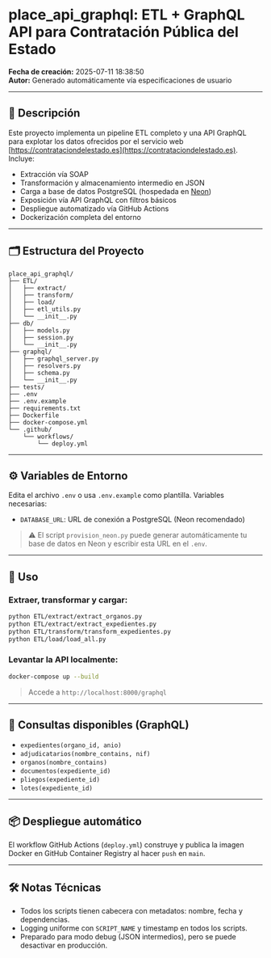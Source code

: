 # place_api_graphql: ETL + GraphQL API para Contratación Pública del Estado

**Fecha de creación:** 2025-07-11 18:38:50  
**Autor:** Generado automáticamente vía especificaciones de usuario

---

## 🚀 Descripción

Este proyecto implementa un pipeline ETL completo y una API GraphQL para explotar los datos ofrecidos por el servicio web [https://contrataciondelestado.es](https://contrataciondelestado.es). Incluye:

- Extracción vía SOAP
- Transformación y almacenamiento intermedio en JSON
- Carga a base de datos PostgreSQL (hospedada en [Neon](https://neon.tech))
- Exposición vía API GraphQL con filtros básicos
- Despliegue automatizado vía GitHub Actions
- Dockerización completa del entorno

---

## 🗂 Estructura del Proyecto

```
place_api_graphql/
├── ETL/
│   ├── extract/
│   ├── transform/
│   ├── load/
│   ├── etl_utils.py
│   └── __init__.py
├── db/
│   ├── models.py
│   ├── session.py
│   └── __init__.py
├── graphql/
│   ├── graphql_server.py
│   ├── resolvers.py
│   ├── schema.py
│   └── __init__.py
├── tests/
├── .env
├── .env.example
├── requirements.txt
├── Dockerfile
├── docker-compose.yml
└── .github/
    └── workflows/
        └── deploy.yml
```

---

## ⚙️ Variables de Entorno

Edita el archivo `.env` o usa `.env.example` como plantilla. Variables necesarias:

- `DATABASE_URL`: URL de conexión a PostgreSQL (Neon recomendado)

> ⚠️ El script `provision_neon.py` puede generar automáticamente tu base de datos en Neon y escribir esta URL en el `.env`.

---

## 🔧 Uso

### Extraer, transformar y cargar:

```bash
python ETL/extract/extract_organos.py
python ETL/extract/extract_expedientes.py
python ETL/transform/transform_expedientes.py
python ETL/load/load_all.py
```

### Levantar la API localmente:

```bash
docker-compose up --build
```

> Accede a `http://localhost:8000/graphql`

---

## 🧪 Consultas disponibles (GraphQL)

- `expedientes(organo_id, anio)`
- `adjudicatarios(nombre_contains, nif)`
- `organos(nombre_contains)`
- `documentos(expediente_id)`
- `pliegos(expediente_id)`
- `lotes(expediente_id)`

---

## 📦 Despliegue automático

El workflow GitHub Actions (`deploy.yml`) construye y publica la imagen Docker en GitHub Container Registry al hacer `push` en `main`.

---

## 🛠 Notas Técnicas

- Todos los scripts tienen cabecera con metadatos: nombre, fecha y dependencias.
- Logging uniforme con `SCRIPT_NAME` y timestamp en todos los scripts.
- Preparado para modo debug (JSON intermedios), pero se puede desactivar en producción.


